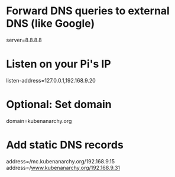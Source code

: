 # Forward DNS queries to external DNS (like Google)
server=8.8.8.8

# Listen on your Pi's IP
listen-address=127.0.0.1,192.168.9.20

# Optional: Set domain
domain=kubenanarchy.org

# Add static DNS records
address=/mc.kubenanarchy.org/192.168.9.15
address=/www.kubenanarchy.org/192.168.9.31